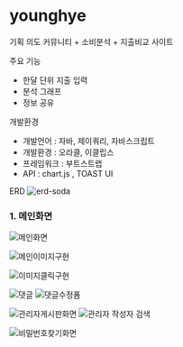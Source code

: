 # younghye
기획 의도
커뮤니티 + 소비분석 + 지출비교 사이트

주요 기능
- 한달 단위 지출 입력
- 분석 그래프
- 정보 공유


개발환경
- 개발언어 : 자바, 제이쿼리, 자바스크립트
- 개발환경 : 오라클, 이클립스
- 프레임워크 : 부트스트랩
- API : chart.js , TOAST UI

ERD
![erd-soda](https://user-images.githubusercontent.com/68366765/93426773-9a721600-f8f7-11ea-84dc-d81ed8c7ebb7.PNG)

### 1. 메인화면
![메인화면](https://user-images.githubusercontent.com/68366765/93426911-de651b00-f8f7-11ea-9714-caec611f8798.PNG)

![메인이미지구현](https://user-images.githubusercontent.com/68366765/93426937-ea50dd00-f8f7-11ea-90d7-c01a013398e5.PNG)

![이미지클릭구현](https://user-images.githubusercontent.com/68366765/93427003-03f22480-f8f8-11ea-8404-6b2ab04689a8.PNG)

![댓글](https://user-images.githubusercontent.com/68366765/93427073-284e0100-f8f8-11ea-889d-f757a2c124a9.PNG)
![댓글수정폼](https://user-images.githubusercontent.com/68366765/93427077-2ab05b00-f8f8-11ea-8a8b-63afe693f9fc.PNG)


![관리자게시판화면](https://user-images.githubusercontent.com/68366765/93427167-58959f80-f8f8-11ea-8d7e-f17df02fbd66.PNG)
![관리자 작성자 검색](https://user-images.githubusercontent.com/68366765/93427171-5a5f6300-f8f8-11ea-9fd8-c65318e98072.PNG)

![비밀번호찾기화면](https://user-images.githubusercontent.com/68366765/93430571-d7d9a200-f8fd-11ea-8171-e6194512af9b.PNG)

